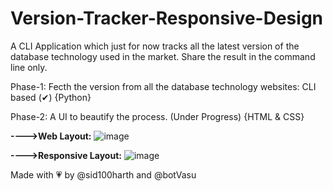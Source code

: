 # Version-Tracker-Responsive-Design

A CLI Application which just for now tracks all the latest version of the database technology used in the market. Share the result in the command line only.

Phase-1: Fecth the version from all the database technology websites: CLI based (✔) {Python}

Phase-2: A UI to beautify the process. (Under Progress) {HTML & CSS}

**---->Web Layout:**
![image](https://user-images.githubusercontent.com/83164321/175918879-855a18eb-357b-4212-ba54-37ed829e4116.png)

**---->Responsive Layout:**
![image](https://user-images.githubusercontent.com/83164321/175921568-c7d980bf-6d7d-4867-b81f-4bd8a28dadc2.png)





Made with 💗 by @sid100harth and @botVasu
